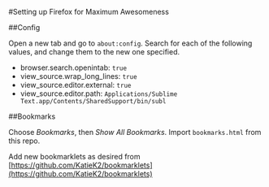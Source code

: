 #Setting up Firefox for Maximum Awesomeness

##Config

Open a new tab and go to `about:config`. Search for each of the following values, and change them to the new one specified.

 * browser.search.openintab: `true`
 * view_source.wrap_long_lines: `true`
 * view_source.editor.external: `true`
 * view_source.editor.path: `Applications/Sublime Text.app/Contents/SharedSupport/bin/subl`

##Bookmarks

Choose *Bookmarks*, then *Show All Bookmarks*. Import `bookmarks.html` from this repo.

Add new bookmarklets as desired from [https://github.com/KatieK2/bookmarklets](https://github.com/KatieK2/bookmarklets)
